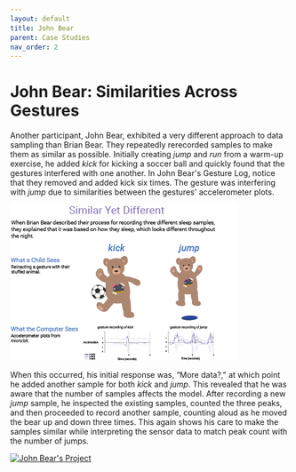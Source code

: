 ```yaml
---
layout: default
title: John Bear
parent: Case Studies
nav_order: 2
---
```



# John Bear: Similarities Across Gestures 

Another participant, John Bear, exhibited a very different approach to data sampling than Brian Bear. They repeatedly rerecorded samples to make them as similar as possible. Initially creating _jump_ and _run_ from a warm-up exercise, he added _kick_ for kicking a soccer ball and quickly found that the gestures interfered with one another. In John Bear's Gesture Log, notice that they removed and added kick six times. The gesture was interfering with _jump_ due to similarities between the gestures' accelerometer plots.

![John Bear accelerometer data](/img/similar-gestures.png)

When this occurred, his initial response was, “More data?," at which point he added another sample for both _kick_ and _jump_. This revealed that he was aware that the number of samples affects the model. After recording a new _jump_ sample, he inspected the existing samples, counted the three peaks, and then proceeded to record another sample, counting aloud as he moved the bear up and down three times. This again shows his care to make the samples similar while interpreting the sensor data to match peak count with the number of jumps.

<div class='tableauPlaceholder' id='viz1620622687035' style='position: relative'>
  <noscript>
    <a href='#'>
      <img alt='John Bear&#39;s Project ' src='https:&#47;&#47;public.tableau.com&#47;static&#47;images&#47;Jo&#47;JohnBearsProject&#47;JohnBearsProject&#47;1_rss.png' style='border: none' />
    </a>
  </noscript>
  <object class='tableauViz'  style='display:none;'><param name='host_url' value='https%3A%2F%2Fpublic.tableau.com%2F' /> 
    <param name='embed_code_version' value='3' /> 
    <param name='site_root' value='' />
    <param name='name' value='JohnBearsProject&#47;JohnBearsProject' />
    <param name='tabs' value='no' /><param name='toolbar' value='yes' />
    <param name='static_image' value='https:&#47;&#47;public.tableau.com&#47;static&#47;images&#47;Jo&#47;JohnBearsProject&#47;JohnBearsProject&#47;1.png' /> 
    <param name='animate_transition' value='yes' />
    <param name='display_static_image' value='yes' />
    <param name='display_spinner' value='yes' />
    <param name='display_overlay' value='yes' />
    <param name='display_count' value='yes' />
    <param name='language' value='en' />
  </object>
</div>                

<script type='text/javascript'>
  var divElement = document.getElementById('viz1620622687035');
  var vizElement = divElement.getElementsByTagName('object')[0];
  if ( divElement.offsetWidth > 800 ) { 
    vizElement.style.width='1000px';vizElement.style.height='827px';} 
  else if ( divElement.offsetWidth > 500 ) { 
    vizElement.style.width='1000px';vizElement.style.height='827px';} 
  else { 
    vizElement.style.width='100%';vizElement.style.height='927px';}
  var scriptElement = document.createElement('script');
  scriptElement.src = 'https://public.tableau.com/javascripts/api/viz_v1.js';
  vizElement.parentNode.insertBefore(scriptElement, vizElement);
</script>
